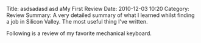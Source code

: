 Title: asdsadasd asd aMy First Review
Date: 2010-12-03 10:20
Category: Review
Summary: A very detailed summary of what I learned whilst finding a job in Silicon Valley. The most useful thing I've written.

Following is a review of my favorite mechanical keyboard.
